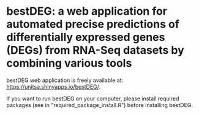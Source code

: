 # bestDEG: a web application for automated precise predictions of differentially expressed genes (DEGs) from RNA-Seq datasets by combining various tools

bestDEG web application is freely available at: https://unitsa.shinyapps.io/bestDEG/.

If you want to run bestDEG on your computer, please install required packages (see in "required_package_install.R") before installing bestDEG.
